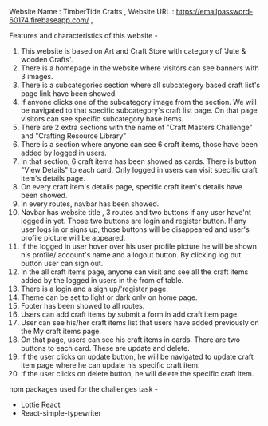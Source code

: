 Website Name : TimberTide Crafts ,
Website URL :  https://emailpassword-60174.firebaseapp.com/ ,


Features and characteristics of this website -
1. This website is based on Art and Craft Store with category of 'Jute & wooden Crafts'.
2. There is a homepage in the website where visitors can see banners with 3 images. 
3. There is a subcategories section where all subcategory based craft list's page link have been showed.
4. If anyone clicks one of the subcategory image from the section. We will be navigated to that specific subcategory's craft list page. On that page visitors can see specific subcategory base items.
5. There are 2 extra sections with the name of "Craft Masters Challenge" and "Crafting Resource Library"
6. There is a section where anyone can see 6 craft items, those have been added by logged in users.
7. In that section, 6 craft items has been showed as cards. There is button "View Details" to each card. Only logged in users can visit specific craft item's details page.
8. On every craft item's details page, specific craft item's details have been showed.
9. In every routes, navbar has been showed.
10. Navbar has website title , 3 routes and two buttons if any user have'nt logged in yet. Those two buttons are login and register button. If any user logs in or signs up, those buttons will be disappeared and user's profile picture will be appeared. 
11. If the logged in user hover over his user profile picture he will be shown his profile/ account's name and a logout button. By clicking log out button user can sign out.
12. In the all craft items page, anyone can visit and see all the craft items added by the logged in users in the from of table.
13. There is a login and a sign up/'register page.
14. Theme can be set to light or dark only on home page.
15. Footer has been showed to all routes.  
16. Users can add craft items by submit a form in add craft item page.
17. User can see his/her craft items list that users have added previously on the My craft items page.
18. On that page, users can see his craft items in cards. There are two buttons to each card. These are update and delete.
19. If the user clicks on update button, he will be navigated to update craft item page where he can update his specific craft item.
20. If the user clicks on delete button, he will delete the specific craft item.

npm packages used for the challenges task -
- Lottie React
- React-simple-typewriter